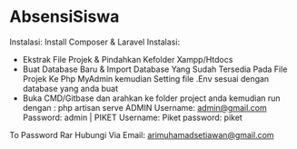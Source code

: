# AbsensiSiswa
Instalasi:
Install Composer & Laravel
Instalasi:
- Ekstrak File Projek & Pindahkan Kefolder Xampp/Htdocs
- Buat Database Baru & Import Database Yang Sudah Tersedia Pada File Projek Ke Php MyAdmin kemudian Setting  file .Env sesuai dengan database yang anda buat
- Buka CMD/Gitbase dan arahkan ke folder project anda kemudian run dengan : php artisan serve
ADMIN
Username: admin@gmail.com
Password: admin
|
PIKET
Username: Piket
password: piket

To Password Rar Hubungi Via Email: arimuhamadsetiawan@gmail.com
